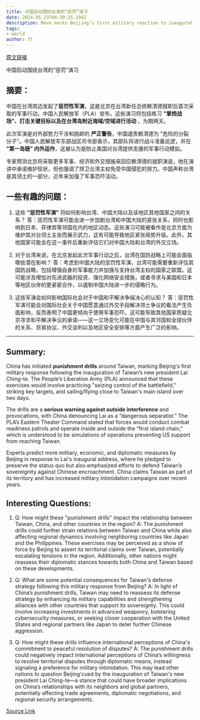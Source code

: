 ```yaml
---
title: 中国启动围绕台湾的“惩罚”演习
date: 2024-05-23T04:39:23.294Z
description: Move marks Beijing’s first military reaction to inauguration of Taiwan’s president
tags: 
- world
author: ft
---
```


[原文链接](https://ft.com/content/e64ca81b-c028-4204-a0b6-1b5182ee8bec)

中国启动围绕台湾的“惩罚”演习

## 摘要： 

中国在台湾周边发起了**惩罚性军演**，这是北京在台湾新任总统赖清德就职后首次采取的军事行动。中国人民解放军（PLA）宣布，这些演习将包括练习 **"掌控战场"、打击关键目标以及在台湾岛附近海域/空域进行活动** ，为期两天。

此次军演是对外部势力干涉和挑衅的 **严正警告**，中国谴责赖清德为 "危险的分裂分子"。中国人民解放军东部战区司令部表示，其部队将进行战斗准备巡逻，并在 **"第一岛链" 内外运作**，这被认为是防止美国对台湾提供支援的军事行动模拟。

专家预测北京将采取更多军事、经济和外交措施来回应赖清德的就职演说，他在演讲中承诺维护现状，但也强调了捍卫台湾主权免受中国侵犯的努力。中国声称台湾是其领土的一部分，近年来加强了军事恐吓活动。 

## 一些有趣的问题：

1. 这些 **"惩罚性军演"** 将如何影响台湾、中国大陆以及该地区其他国家之间的关系？
   答：惩罚性军演可能会进一步加剧台湾和中国大陆的紧张关系，同时也影响到日本、菲律宾等邻国在内的地区动态。这些演习可能被看作是北京方面为维护其对台领土主张而展示武力，这有可能导致地区紧张局势升级。此外，其他国家可能会在这一事件后重新评估它们对中国大陆和台湾的外交立场。

2. 对于台湾来说，在北京发起此次军事行动之后，台湾在国防战略上可能会面临哪些潜在影响？
   答：考虑到中国大陆的惩罚性军演，台湾可能需要重新评估其国防战略，包括增强自身的军事能力并加强与支持台湾主权的国家之联盟。这可能涉及增加对先进武器的投资、强化网络安全措施，或者寻求与美国和日本等地区伙伴的更紧密合作，以遏制中国大陆进一步的侵略行为。

3. 这些军演会如何影响国际社会对于中国和平解决争端决心的认知？
   答：惩罚性军演可能会对国际社会关于中国愿意通过外交手段解决领土争议的看法产生负面影响，反而表明了中国更倾向于使用军事恐吓。这可能导致其他国家质疑北京寻求和平解决争议的承诺——这一立场变化可能在中国与其邻国和全球伙伴的关系、贸易协议、外交谈判以及地区安全安排等方面产生广泛的影响。

---

## Summary:
China has initiated **punishment drills** around Taiwan, marking Beijing's first military response following the inauguration of Taiwan’s new president Lai Ching-te. The People’s Liberation Army (PLA) announced that these exercises would involve practicing "seizing control of the battlefield," striking key targets, and sailing/flying close to Taiwan's main island over two days.

The drills are a **serious warning against outside interference** and provocations, with China denouncing Lai as a “dangerous separatist.” The PLA’s Eastern Theater Command stated that forces would conduct combat readiness patrols and operate inside and outside the "first island chain," which is understood to be simulations of operations preventing US support from reaching Taiwan.

Experts predict more military, economic, and diplomatic measures by Beijing in response to Lai's inaugural address, where he pledged to preserve the status quo but also emphasized efforts to defend Taiwan’s sovereignity against Chinese encroachment. China claims Taiwan as part of its territory and has increased military intimidation campaigns over recent years.

## Interesting Questions:
1. Q: How might these "punishment drills" impact the relationship between Taiwan, China, and other countries in the region?
   A: The punishment drills could further strain relations between Taiwan and China while also affecting regional dynamics involving neighboring countries like Japan and the Philippines. These exercises may be perceived as a show of force by Beijing to assert its territorial claims over Taiwan, potentially escalating tensions in the region. Additionally, other nations might reassess their diplomatic stances towards both China and Taiwan based on these developments.
   
2. Q: What are some potential consequences for Taiwan's defense strategy following this military response from Beijing?
   A: In light of China’s punishment drills, Taiwan may need to reassess its defense strategy by enhancing its military capabilities and strengthening alliances with other countries that support its sovereignty. This could involve increasing investments in advanced weaponry, bolstering cybersecurity measures, or seeking closer cooperation with the United States and regional partners like Japan to deter further Chinese aggression.
   
3. Q: How might these drills influence international perceptions of China's commitment to peaceful resolution of disputes?
   A: The punishment drills could negatively impact international perceptions of China’s willingness to resolve territorial disputes through diplomatic means, instead signaling a preference for military intimidation. This may lead other nations to question Beijing'cued by the inauguration of Taiwan's new president Lai Ching-te—a stance that could have broader implications on China’s relationships with its neighbors and global partners, potentially affecting trade agreements, diplomatic negotiations, and regional security arrangements.

[Source Link](https://ft.com/content/e64ca81b-c028-4204-a0b6-1b5182ee8bec)

